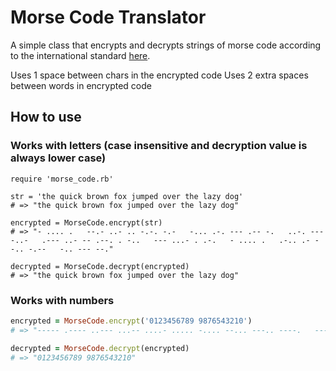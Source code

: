 # Morse Code Translator

A simple class that encrypts and decrypts
strings of morse code according to the international
standard [here](https://en.wikipedia.org/wiki/Morse_code).

Uses 1 space between chars in the encrypted code
Uses 2 extra spaces between words in encrypted code

## How to use
### Works with letters (case insensitive and decryption value is always lower case)

```
require 'morse_code.rb'

str = 'the quick brown fox jumped over the lazy dog'
# => "the quick brown fox jumped over the lazy dog"

encrypted = MorseCode.encrypt(str)
# => "- .... .   --.- ..- .. -.-. -.-   -... .-. --- .-- -.   ..-. --- -..-   .--- ..- -- .--. . -..   --- ...- . .-.   - .... .   .-.. .- --.. -.--   -.. --- --."

decrypted = MorseCode.decrypt(encrypted)
# => "the quick brown fox jumped over the lazy dog"

```

### Works with numbers

```ruby
encrypted = MorseCode.encrypt('0123456789 9876543210')
# => "----- .---- ..--- ...-- ....- ..... -.... --... ---.. ----.   ----. ---.. --... -.... ..... ....- ...-- ..--- .---- -----"

decrypted = MorseCode.decrypt(encrypted)
# => "0123456789 9876543210"
```

